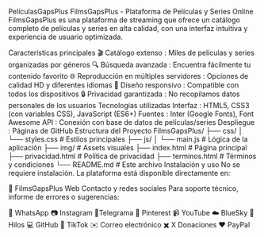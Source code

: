 PelículasGapsPlus
FilmsGapsPlus - Plataforma de Películas y Series Online
FilmsGapsPlus es una plataforma de streaming que ofrece un catálogo completo de películas y series en alta calidad, con una interfaz intuitiva y experiencia de usuario optimizada.

Características principales
🎬 Catálogo extenso : Miles de películas y series organizadas por géneros
🔍 Búsqueda avanzada : Encuentra fácilmente tu contenido favorito
🌐 Reproducción en múltiples servidores : Opciones de calidad HD y diferentes idiomas
📱 Diseño responsivo : Compatible con todos los dispositivos
🔒 Privacidad garantizada : No recopilamos datos personales de los usuarios
Tecnologías utilizadas
Interfaz : HTML5, CSS3 (con variables CSS), JavaScript (ES6+)
Fuentes : Inter (Google Fonts), Font Awesome
API : Conexión con base de datos de películas/series
Despliegue : Páginas de GitHub
Estructura del Proyecto
FilmsGapsPlus/
├── css/
│   └── styles.css          # Estilos principales
├── js/
│   └── main.js             # Lógica de la aplicación
├── img/                    # Assets visuales
├── index.html              # Página principal
├── privacidad.html         # Política de privacidad
├── terminos.html           # Términos y condiciones
└── README.md               # Este archivo
Instalación y uso
No se requiere instalación. La plataforma está disponible directamente en:

🔗 FilmsGapsPlus Web
Contacto y redes sociales
Para soporte técnico, informe de errores o sugerencias:

💬 WhatsApp
📷 Instagram
📱Telegrama
📌 Pinterest
📹 YouTube
☁️ BlueSky
🧵 Hilos
💻 GitHub
🎵 TikTok
✉️ Correo electrónico
✖️ X
Donaciones
❤️ PayPal
